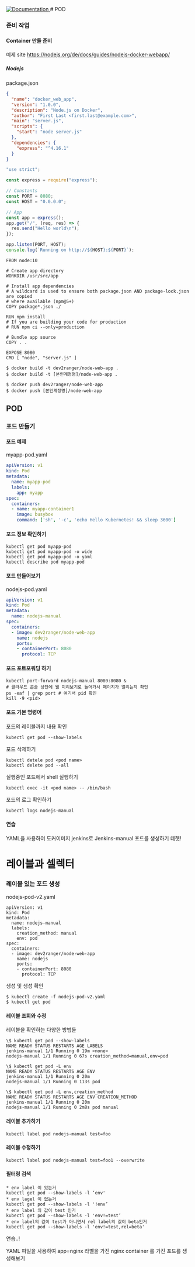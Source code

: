   <a href="https://github.com/OSD-STUDY/cloud/edit/master/pod.md">
    <img alt="Documentation" src="https://img.shields.io/badge/documentation-yes-brightgreen.svg" target="_blank" />
  </a>
# POD

### 준비 작업

#### Container 만들 준비

예제 site
https://nodejs.org/de/docs/guides/nodejs-docker-webapp/

##### Nodejs

package.json

```json
{
  "name": "docker_web_app",
  "version": "1.0.0",
  "description": "Node.js on Docker",
  "author": "First Last <first.last@example.com>",
  "main": "server.js",
  "scripts": {
    "start": "node server.js"
  },
  "dependencies": {
    "express": "^4.16.1"
  }
}
```

```javascript
"use strict";

const express = require("express");

// Constants
const PORT = 8080;
const HOST = "0.0.0.0";

// App
const app = express();
app.get("/", (req, res) => {
  res.send("Hello world\n");
});

app.listen(PORT, HOST);
console.log(`Running on http://${HOST}:${PORT}`);
```

```
FROM node:10

# Create app directory
WORKDIR /usr/src/app

# Install app dependencies
# A wildcard is used to ensure both package.json AND package-lock.json are copied
# where available (npm@5+)
COPY package*.json ./

RUN npm install
# If you are building your code for production
# RUN npm ci --only=production

# Bundle app source
COPY . .

EXPOSE 8080
CMD [ "node", "server.js" ]
```

```shell
$ docker build -t dev2ranger/node-web-app .
$ docker build -t [본인계정명]/node-web-app .

$ docker push dev2ranger/node-web-app
$ docker push [본인계정명]/node-web-app
```

## POD

### 포드 만들기

#### 포드 예제

myapp-pod.yaml
```yaml
apiVersion: v1
kind: Pod
metadata:
  name: myapp-pod
  labels:
    app: myapp
spec:
  containers:
  - name: myapp-container1
    image: busybox
    command: ['sh', '-c', 'echo Hello Kubernetes! && sleep 3600']
```

#### 포드 정보 확인하기

```
kubectl get pod myapp-pod
kubectl get pod myapp-pod -o wide
kubectl get pod myapp-pod -o yaml
kubectl describe pod myapp-pod
```

#### 포드 만들어보기

nodejs-pod.yaml

```yaml
apiVersion: v1
kind: Pod
metadata:
  name: nodejs-manual
spec:
  containers:
  - image: dev2ranger/node-web-app
    name: nodejs
    ports:
    - containerPort: 8080
      protocol: TCP
```

#### 포드 포트포워딩 하기

```
kubectl port-forward nodejs-manual 8080:8080 &
# 클라우드 콘솔 상단에 웹 미리보기로 들어가서 페이지가 열리는지 확인
ps -eaf | grep port # 여기서 pid 확인
kill -9 <pid>
```

#### 포드 기본 명령어

포드의 레이블까지 내용 확인

```
kubectl get pod --show-labels
```

포드 삭제하기

```
kubectl detele pod <pod name>
kubectl delete pod --all
```

실행중인 포드에서 shell 실행하기

```
kubectl exec -it <pod name> -- /bin/bash
```

포드의 로그 확인하기

```
kubectl logs nodejs-manual
```

#### 연습

YAML을 사용하여 도커이미지 jenkins로 Jenkins-manual 포드를 생성하기 데헷!

# 레이블과 셀렉터

### 레이블 있는 포드 생성

nodejs-pod-v2.yaml

```
apiVersion: v1
kind: Pod
metadata:
  name: nodejs-manual
  labels:
    creation_method: manual
    env: pod
spec:
  containers:
  - image: dev2ranger/node-web-app
    name: nodejs
    ports:
    - containerPort: 8080
      protocol: TCP
```

생성 및 생성 확인

```
$ kubectl create -f nodejs-pod-v2.yaml
$ kubectl get pod
```

#### 레이블 조회와 수정

레이블을 확인하는 다양한 방법들

```
\$ kubectl get pod --show-labels
NAME READY STATUS RESTARTS AGE LABELS
jenkins-manual 1/1 Running 0 19m <none>
nodejs-manual 1/1 Running 0 67s creation_method=manual,env=pod
```

```
\$ kubectl get pod -L env
NAME READY STATUS RESTARTS AGE ENV
jenkins-manual 1/1 Running 0 20m
nodejs-manual 1/1 Running 0 113s pod
```

```
\$ kubectl get pod -L env,creation_method
NAME READY STATUS RESTARTS AGE ENV CREATION_METHOD
jenkins-manual 1/1 Running 0 20m
nodejs-manual 1/1 Running 0 2m8s pod manual
```

#### 레이블 추가하기

```
kubectl label pod nodejs-manual test=foo
```

#### 레이블 수정하기

```
kubectl label pod nodejs-manual test=foo1 --overwrite
```

#### 필터링 검색

```
* env label 이 있는거
kubectl get pod --show-labels -l ‘env'
* env lagel 이 없는거
kubectl get pod --show-labels -l '!env’
* env label 의 값이 test 인거
kubectl get pod --show-labels -l 'env!=test’
* env label의 값이 test가 아니면서 rel label의 값이 beta인거
kubectl get pod --show-labels -l 'env!=test,rel=beta'
```

연습..!

YAML 파일을 사용하여 app=nginx 라벨을 가진 nginx container 를 가진 포드를 생성해보기
